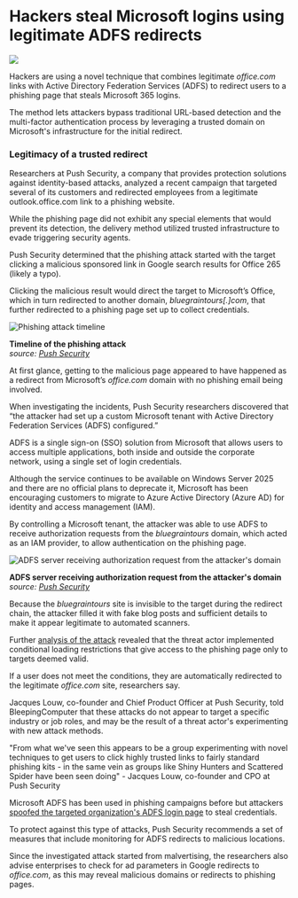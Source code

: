 # Hackers steal Microsoft logins using legitimate ADFS redirects

![](https://www.bleepstatic.com/content/hl-images/2024/05/13/Phishing.jpg)

Hackers are using a novel technique that combines legitimate _office.com_ links with Active Directory Federation Services (ADFS) to redirect users to a phishing page that steals Microsoft 365 logins.

The method lets attackers bypass traditional URL-based detection and the multi-factor authentication process by leveraging a trusted domain on Microsoft's infrastructure for the initial redirect.

### Legitimacy of a trusted redirect

Researchers at Push Security, a company that provides protection solutions against identity-based attacks, analyzed a recent campaign that targeted several of its customers and redirected employees from a legitimate outlook.office.com link to a phishing website.

While the phishing page did not exhibit any special elements that would prevent its detection, the delivery method utilized trusted infrastructure to evade triggering security agents.

Push Security determined that the phishing attack started with the target clicking a malicious sponsored link in Google search results for Office 265 (likely a typo).

Clicking the malicious result would direct the target to Microsoft’s Office, which in turn redirected to another domain, _bluegraintours\[.\]com_, that further redirected to a phishing page set up to collect credentials.

![Phishing attack timeline](https://www.bleepstatic.com/images/news/u/1100723/PushSecurity_ADFS_redirect.jpg)

**Timeline of the phishing attack**  
_source: [Push Security](https://pushsecurity.com/blog/phishing-with-active-directory-federation-services/)_

At first glance, getting to the malicious page appeared to have happened as a redirect from Microsoft’s _office.com_ domain with no phishing email being involved.

When investigating the incidents, Push Security researchers discovered that “the attacker had set up a custom Microsoft tenant with Active Directory Federation Services (ADFS) configured.”

ADFS is a single sign-on (SSO) solution from Microsoft that allows users to access multiple applications, both inside and outside the corporate network, using a single set of login credentials.

Although the service continues to be available on Windows Server 2025 and there are no official plans to deprecate it, Microsoft has been encouraging customers to migrate to Azure Active Directory (Azure AD) for identity and access management (IAM).

By controlling a Microsoft tenant, the attacker was able to use ADFS to receive authorization requests from the _bluegraintours_ domain, which acted as an IAM provider, to allow authentication on the phishing page.

![ADFS server receiving authorization request from the attacker's domain](https://www.bleepstatic.com/images/news/u/1100723/PushSecurity_ADFS_auth.jpg)

**ADFS server receiving authorization request from the attacker's domain**  
_source: [Push Security](https://pushsecurity.com/blog/phishing-with-active-directory-federation-services/)_

Because the _bluegraintours_ site is invisible to the target during the redirect chain, the attacker filled it with fake blog posts and sufficient details to make it appear legitimate to automated scanners.

Further [analysis of the attack](http://pushsecurity.com/blog/phishing-with-active-directory-federation-services/) revealed that the threat actor implemented conditional loading restrictions that give access to the phishing page only to targets deemed valid.

If a user does not meet the conditions, they are automatically redirected to the legitimate _office.com_ site, researchers say.

Jacques Louw, co-founder and Chief Product Officer at Push Security, told BleepingComputer that these attacks do not appear to target a specific industry or job roles, and may be the result of a threat actor's experimenting with new attack methods.

"From what we've seen this appears to be a group experimenting with novel techniques to get users to click highly trusted links to fairly standard phishing kits - in the same vein as groups like Shiny Hunters and Scattered Spider have been seen doing" - Jacques Louw, co-founder and CPO at Push Security

Microsoft ADFS has been used in phishing campaigns before but attackers [spoofed the targeted organization's ADFS login page](https://www.bleepingcomputer.com/news/security/hackers-spoof-microsoft-adfs-login-pages-to-steal-credentials) to steal credentials.

To protect against this type of attacks, Push Security recommends a set of measures that include monitoring for ADFS redirects to malicious locations.

Since the investigated attack started from malvertising, the researchers also advise enterprises to check for ad parameters in Google redirects to _office.com_, as this may reveal malicious domains or redirects to phishing pages.